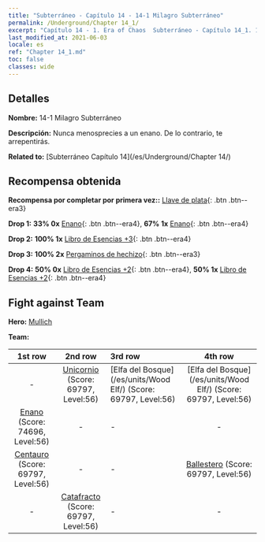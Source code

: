 ```yaml
---
title: "Subterráneo - Capítulo 14 - 14-1 Milagro Subterráneo"
permalink: /Underground/Chapter 14_1/
excerpt: "Capítulo 14 - 1. Era of Chaos  Subterráneo - Capítulo 14_1. 14-1 Milagro Subterráneo"
last_modified_at: 2021-06-03
locale: es
ref: "Chapter 14_1.md"
toc: false
classes: wide
---
```


## Detalles

 **Nombre:** 14-1 Milagro Subterráneo

 **Descripción:** Nunca menosprecies a un enano. De lo contrario, te arrepentirás.

 **Related to:** [Subterráneo Capítulo 14](/es/Underground/Chapter 14/)

## Recompensa obtenida

 **Recompensa por completar por primera vez::** [Llave de plata](/ItemsES/con_693/){: .btn .btn--era3}

 **Drop 1:** **33% 0x** [Enano](/ItemsES/unt_200/){: .btn .btn--era4}, **67% 1x** [Enano](/ItemsES/unt_200/){: .btn .btn--era4}

 **Drop 2:** **100% 1x** [Libro de Esencias +3](/ItemsES/mat_60/){: .btn .btn--era4}

 **Drop 3:** **100% 2x** [Pergaminos de hechizo](/ItemsES/con_694/){: .btn .btn--era3}

 **Drop 4:** **50% 0x** [Libro de Esencias +2](/ItemsES/mat_53/){: .btn .btn--era4}, **50% 1x** [Libro de Esencias +2](/ItemsES/mat_53/){: .btn .btn--era4}


## Fight against Team
 **Hero:** [Mullich](/es/heroes/Mullich/)

 **Team:**


  | 1st row | 2nd row | 3rd row | 4th row |
  |:----:|:----:|:----|:----:|
  | - | [Unicornio](/es/units/Unicorn/) (Score: 69797, Level:56)  | [Elfa del Bosque](/es/units/Wood Elf/) (Score: 69797, Level:56)  | [Elfa del Bosque](/es/units/Wood Elf/) (Score: 69797, Level:56)  |
  | [Enano](/es/units/Dwarf/) (Score: 74696, Level:56)  | - | - | - |
  | [Centauro](/es/units/Centaur/) (Score: 69797, Level:56)  | - | - | [Ballestero](/es/units/Marksman/) (Score: 69797, Level:56)  |
  | - | [Catafracto](/es/units/Cavalier/) (Score: 69797, Level:56)  | - | - |


